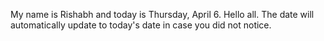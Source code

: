 My name is Rishabh and today is Thursday, April 6. Hello all. The date will automatically update to today's date in case you did not notice.
